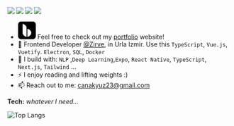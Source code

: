 [<img src="https://img.shields.io/badge/github-2312100E.svg?&style=for-the-badge&logo=github&logoColor=white&color=black" />](https://github.com/canakyuz)
[<img src="https://img.shields.io/badge/gitlab-2312100E.svg?&style=for-the-badge&logo=gitlab&logoColor=e2432a&color=fca326" />](https://gitlab.com/canakyuz)
[<img src="https://img.shields.io/badge/linkedin-%230077B5.svg?&style=for-the-badge&logo=linkedin&logoColor=white" />](https://www.linkedin.com/in/canakyuzz)
[<img src="https://img.shields.io/static/v1?message=Medium&logo=medium&label=&color=12100E&logoColor=white&labelColor=&style=for-the-badge"/>](https://canakyuz.medium.com/)


- [![](https://github.com/canakyuz/v4/blob/main/public/logo/favicon.svg)](https://canakyuz.dev/) Feel free to check out my [portfolio](https://canakyuz.dev/) website!
- 🏢 Frontend Developer [@Zirve](https://zirve-bilgisayar.com/), in Urla Izmir. Use this `TypeScript`, `Vue.js`, `Vuetify`. `Electron`, `SQL`, `Docker`
- 🧰 I build with:  `NLP` ,`Deep Learning`,`Expo`, `React Native`, `TypeScript`, `Next.js`, `Tailwind` ...
- ⚡ I enjoy reading and lifting weights :)
- 📫 Reach out to me: canakyuz23@gmail.com

**Tech:** _whatever I need..._

![Top Langs](https://github-readme-stats.vercel.app/api/top-langs/?username=canakyuz&layout=compact)
